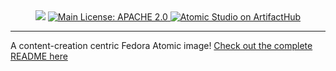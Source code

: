 <div align="center">
    <picture>
        <source srcset="https://github.com/atomic-studio-org/.github/assets/120808662/ec5dfc1a-b8d2-4a1e-87f4-a47e9ba0bc0e" media="(prefers-color-scheme: dark)">
        <img src="https://github.com/atomic-studio-org/.github/assets/120808662/c9a49566-75e3-442a-bf59-9200c59d1809">
    </picture>
    <a href="https://github.com/atomic-studio-org/Atomic-Studio/main/LICENSE.md"><img src="https://img.shields.io/github/license/atomic-studio-org/Atomic-Studio?style=plastic&style=social" alt="Main License: APACHE 2.0"/>
    <a href="https://artifacthub.io/packages/search?repo=atomic-studio"><img src="https://img.shields.io/endpoint?url=https://artifacthub.io/badge/repository/atomic-studio" alt="Atomic Studio on ArtifactHub" /></a>
</div>

-----

A content-creation centric Fedora Atomic image! [Check out the complete README here](https://github.com/atomic-studio-org/Atomic-Studio)
